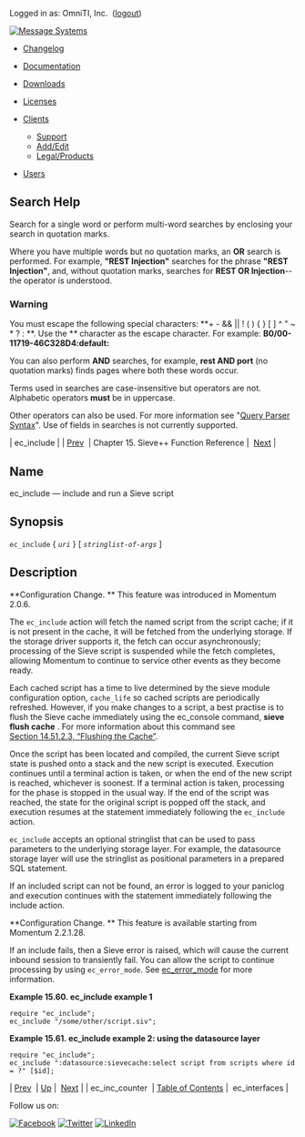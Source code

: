 Logged in as: OmniTI, Inc.  ([logout](https://support.messagesystems.com/logout.php))

[![Message Systems](https://support.messagesystems.com/images/ms-white205.png)](https://support.messagesystems.com/start.php) 

*   [Changelog](https://support.messagesystems.com/start.php?show=changelog)
*   [Documentation](https://support.messagesystems.com/docs/)
*   [Downloads](https://support.messagesystems.com/start.php)

*   [Licenses](https://support.messagesystems.com/license_summary.php)
*   <a href="">Clients</a>
    *   [Support](https://support.messagesystems.com/cs.php)
    *   [Add/Edit](https://support.messagesystems.com/edit_client.php)
    *   [Legal/Products](https://support.messagesystems.com/edit_products.php)
*   [Users](https://support.messagesystems.com/edit_customer.php)

## Search Help

Search for a single word or perform multi-word searches by enclosing your search in quotation marks.

Where you have multiple words but no quotation marks, an **OR** search is performed. For example, **"REST Injection"** searches for the phrase **"REST Injection"**, and, without quotation marks, searches for **REST OR Injection**--the operator is understood.

### Warning

You must escape the following special characters: **+ - && || ! ( ) { } [ ] ^ " ~ * ? : \**. Use the **\** character as the escape character. For example: **B0/00-11719-46C328D4\:default\:**

You can also perform **AND** searches, for example, **rest AND port** (no quotation marks) finds pages where both these words occur.

Terms used in searches are case-insensitive but operators are not. Alphabetic operators **must** be in uppercase.

Other operators can also be used. For more information see "[Query Parser Syntax](https://lucene.apache.org/core/old_versioned_docs/versions/3_0_0/queryparsersyntax.html)". Use of fields in searches is not currently supported.

| ec_include |
| [Prev](sieve.ref.ec_inc_counter.php)  | Chapter 15. Sieve++ Function Reference |  [Next](sieve.ref.ec_interfaces.php) |

<a name="sieve.ref.ec_include"></a>
## Name

ec_include — include and run a Sieve script

## Synopsis

`ec_include` { *`uri`* } [ *`stringlist-of-args`* ]

<a name="idp14639904"></a>
## Description

**Configuration Change. ** This feature was introduced in Momentum 2.0.6.

The `ec_include` action will fetch the named script from the script cache; if it is not present in the cache, it will be fetched from the underlying storage. If the storage driver supports it, the fetch can occur asynchronously; processing of the Sieve script is suspended while the fetch completes, allowing Momentum to continue to service other events as they become ready.

Each cached script has a time to live determined by the sieve module configuration option, `cache_life` so cached scripts are periodically refreshed. However, if you make changes to a script, a best practise is to flush the Sieve cache immediately using the ec_console command, **sieve flush cache**             . For more information about this command see [Section 14.51.2.3, “Flushing the Cache”](modules.sieve.php#modules.sieve.sieve.flush.cache "14.51.2.3. Flushing the Cache").

Once the script has been located and compiled, the current Sieve script state is pushed onto a stack and the new script is executed. Execution continues until a terminal action is taken, or when the end of the new script is reached, whichever is soonest. If a terminal action is taken, processing for the phase is stopped in the usual way. If the end of the script was reached, the state for the original script is popped off the stack, and execution resumes at the statement immediately following the `ec_include` action.

`ec_include` accepts an optional stringlist that can be used to pass parameters to the underlying storage layer. For example, the datasource storage layer will use the stringlist as positional parameters in a prepared SQL statement.

If an included script can not be found, an error is logged to your paniclog and execution continues with the statement immediately following the include action.

**Configuration Change. ** This feature is available starting from Momentum 2.2.1.28.

If an include fails, then a Sieve error is raised, which will cause the current inbound session to transiently fail. You can allow the script to continue processing by using `ec_error_mode`. See [ec_error_mode](sieve.ref.ec_error_mode.php "ec_error_mode") for more information.

<a name="example.ec_include"></a>

**Example 15.60. ec_include example 1**

```
require "ec_include";
ec_include "/some/other/script.siv";
```

<a name="example.ec_include.second"></a>

**Example 15.61. ec_include example 2: using the datasource layer**

```
require "ec_include";
ec_include ":datasource:sievecache:select script from scripts where id = ?" [$id];
```

| [Prev](sieve.ref.ec_inc_counter.php)  | [Up](sieve.ref.php) |  [Next](sieve.ref.ec_interfaces.php) |
| ec_inc_counter  | [Table of Contents](index.php) |  ec_interfaces |

Follow us on:

[![Facebook](https://support.messagesystems.com/images/icon-facebook.png)](http://www.facebook.com/messagesystems) [![Twitter](https://support.messagesystems.com/images/icon-twitter.png)](http://twitter.com/#!/MessageSystems) [![LinkedIn](https://support.messagesystems.com/images/icon-linkedin.png)](http://www.linkedin.com/company/message-systems)